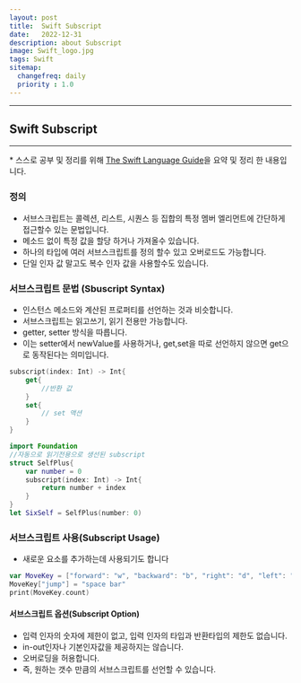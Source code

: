 ```yaml
---
layout: post
title:  Swift Subscript
date:   2022-12-31
description: about Subscript
image: Swift_logo.jpg
tags: Swift
sitemap:
  changefreq: daily
  priority : 1.0
---
```


---
## Swift Subscript
---
\* 스스로 공부 및 정리를 위해 [The Swift Language Guide](https://jusung.gitbook.io/the-swift-language-guide/)을 요약 및 정리 한 내용입니다. 

### 정의
   - 서브스크립트는 콜렉션, 리스트, 시퀀스 등 집합의 특정 멤버 엘리먼트에 간단하게 접근할수 있는 문법입니다.
   - 메소드 없이 특정 값을 할당 하거나 가져올수 있습니다.
   - 하나의 타입에 여러 서브스크립트를 정의 할수 있고 오버로드도 가능합니다.
   - 단일 인자 값 말고도 복수 인자 값을 사용할수도 있습니다.

### 서브스크립트 문법 (Sbuscript Syntax)
   - 인스턴스 메소드와 계산된 프로퍼티를 선언하는 것과 비슷합니다.
   - 서브스크립트는 읽고쓰기, 읽기 전용만 가능합니다.
   - getter, setter 방식을 따릅니다.
   - 이는 setter에서 newValue를 사용하거나, get,set을 따로 선언하지 않으면 get으로 동작된다는 의미입니다.

```swift
subscript(index: Int) -> Int{
    get{
        //반환 값
    }
    set{
        // set 액션
    }
}

import Foundation
//자동으로 읽기전용으로 생선된 subscript
struct SelfPlus{
    var number = 0
    subscript(index: Int) -> Int{
        return number + index
    }
}
let SixSelf = SelfPlus(number: 0)
```

### 서브스크립트 사용(Subscript Usage)
   - 새로운 요소를 추가하는데 사용되기도 합니다

```swift
var MoveKey = ["forward": "w", "backward": "b", "right": "d", "left": "a" ]
MoveKey["jump"] = "space bar"
print(MoveKey.count)
```

#### 서브스크립트 옵션(Subscript Option)
   - 입력 인자의 숫자에 제한이 없고, 입력 인자의 타입과 반환타입의 제한도 없습니다.
   - in-out인자나 기본인자값을 제공하지는 않습니다.
   - 오버로딩을 허용합니다.
   - 즉, 원하는 갯수 만큼의 서브스크립트를 선언할 수 있습니다.